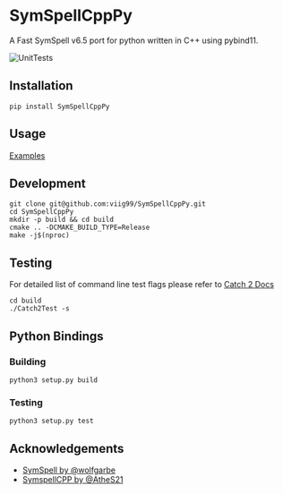 # SymSpellCppPy
A Fast SymSpell v6.5 port for python written in C++ using pybind11.

![UnitTests](https://github.com/viig99/SymSpellCppPy/workflows/UnitTests/badge.svg)

## Installation
```shell script
pip install SymSpellCppPy
```

## Usage
[Examples](https://symspellcpppy.readthedocs.io/en/latest/Examples.html)

## Development
```shell script
git clone git@github.com:viig99/SymSpellCppPy.git
cd SymSpellCppPy
mkdir -p build && cd build
cmake .. -DCMAKE_BUILD_TYPE=Release
make -j$(nproc)
```

## Testing
For detailed list of command line test flags please refer to [Catch 2 Docs](https://github.com/catchorg/Catch2/blob/master/docs/command-line.md#top)
```shell script
cd build
./Catch2Test -s
```

## Python Bindings

### Building
```shell script
python3 setup.py build
```

### Testing
```shell script
python3 setup.py test
```

## Acknowledgements
* [SymSpell by @wolfgarbe](https://github.com/wolfgarbe/SymSpell)
* [SymspellCPP by @AtheS21](https://github.com/AtheS21/SymspellCPP)